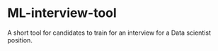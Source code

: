# ML-interview-tool
A short tool for candidates to train for an interview for a Data scientist position. 
